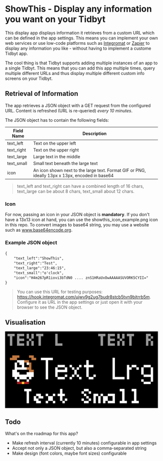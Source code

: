 # ShowThis - Display any information you want on your Tidbyt
This display app displays information it retrieves from a custom URL which can be defined in the app settings. This means you can implement your own web services or use low-code platforms such as [Integromat](https://www.integromat.com) or [Zapier](https://www.zapier.com) to display any information you like - without having to implement a custome Tidbyt app. 

The cool thing is that Tidbyt supports adding multiple instances of an app to a single Tidbyt. This means that you can add this app multiple times, query multiple different URLs and thus display multiple different custom info screens on your Tidbyt.     

## Retrieval of Information
The app retrieves a JSON object with a GET request from the configured URL. Content is refreshed (URL is re-queried) *every 10 minutes*.

The JSON object has to contain the following fields:

|Field Name     |Description                    
|---------------|---------------------------------
|text_left      |Text on the upper left         
|text_right     |Text on the upper right         
|text_large     |Large text in the middle
|text_small     |Small text beneath the large text
|icon           |An icon shown next to the large text. Format GIF or PNG, ideally 13px x 13px, encoded in base64

> text_left and text_right can have a combined length of 16 chars, text_large can be about 8 chars, text_small about 12 chars.

### Icon

For now, passing an icon in your JSON object is **mandatory**. If you don't have a 13x13 icon at hand, you can use the showthis_icon_example.png icon in this repo. To convert images to base64 string, you may use a website such as www.base64encode.org.   

### Example JSON object

```starlark
{
    "text_left":"ShowThis",
    "text_right":"Test",
    "text_large":"23:46:15",
    "text_small":"o'clock",
    "icon":"H4m267pR1iovi3bTdN0 .... znS1HRaUxOwAAAAASUVORK5CYII="
}
```

> You can use this URL for testing purposes: https://hook.integromat.com/ujwv9g2ug7budr8stcb5tvn9bjtrrb5m. Configure it as URL in the app settings or just open it with your browser to see the JSON object.

## Visualisation

![Example of ShowThis app](showthis_display_example.gif)

## Todo

What's on the roadmap for this app?
- Make refresh interval (currently 10 minutes) configurable in app settings
- Accept not only a JSON object, but also a comma-separated string
- Make design (font colors, maybe font sizes) configurable
